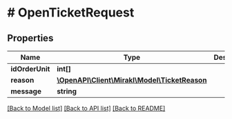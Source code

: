 # # OpenTicketRequest

## Properties

Name | Type | Description | Notes
------------ | ------------- | ------------- | -------------
**idOrderUnit** | **int[]** |  |
**reason** | [**\OpenAPI\Client\Mirakl\Model\TicketReason**](TicketReason.md) |  |
**message** | **string** |  |

[[Back to Model list]](../../README.md#models) [[Back to API list]](../../README.md#endpoints) [[Back to README]](../../README.md)
